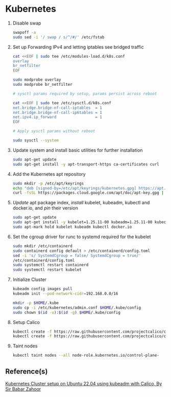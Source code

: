 # Kubernetes

1. Disable swap

    ```bash
    swapoff -a
    sudo sed -i '/ swap / s/^/#/' /etc/fstab
    ```

2. Set up Forwarding IPv4 and letting iptables see bridged traffic

    ```bash
    cat <<EOF | sudo tee /etc/modules-load.d/k8s.conf
    overlay
    br_netfilter
    EOF
    
    sudo modprobe overlay
    sudo modprobe br_netfilter
    
    # sysctl params required by setup, params persist across reboot
    
    cat <<EOF | sudo tee /etc/sysctl.d/k8s.conf
    net.bridge.bridge-nf-call-iptables  = 1
    net.bridge.bridge-nf-call-ip6tables = 1
    net.ipv4.ip_forward                 = 1
    EOF
    
    # Apply sysctl params without reboot
    
    sudo sysctl --system
    ```

3. Update system and install basic utilities for further installation

    ```bash
    sudo apt-get update
    sudo apt-get install -y apt-transport-https ca-certificates curl
    ```

4. Add the Kubernetes apt repository

    ```bash
    sudo mkdir -p /etc/apt/keyrings
    echo "deb [signed-by=/etc/apt/keyrings/kubernetes.gpg] https://apt.kubernetes.io/ kubernetes-xenial main" | sudo tee /etc/apt/sources.list.d/kubernetes.list
    curl -fsSL https://packages.cloud.google.com/apt/doc/apt-key.gpg | sudo gpg --dearmor -o /etc/apt/keyrings/kubernetes.gpg
    ```

5. *Update* apt package index, *install* kubelet, kubeadm, kubectl and docker.io, and *pin* their version

    ```bash
    sudo apt-get update
    sudo apt-get install -y kubelet=1.25.11-00 kubeadm=1.25.11-00 kubectl=1.25.11-00 docker.io
    sudo apt-mark hold kubelet kubeadm kubectl docker.io
    ```

6. Set the cgroup driver for runc to systemd required for the kubelet

    ```bash
    sudo mkdir /etc/containerd
    sudo containerd config default > /etc/containerd/config.toml
    sed -i 's/ SystemdCgroup = false/ SystemdCgroup = true/'
    /etc/containerd/config.toml
    sudo systemctl restart containerd
    sudo systemctl restart kubelet
    ```

7. Initialize Cluster

    ```bash
    kubeadm config images pull
    kubeadm init --pod-network-cidr=192.168.0.0/16
    
    mkdir -p $HOME/.kube
    sudo cp -i /etc/kubernetes/admin.conf $HOME/.kube/config
    sudo chown $(id -u):$(id -g) $HOME/.kube/config
    ```

8. Setup Calico

    ```bash
    kubectl create -f https://raw.githubusercontent.com/projectcalico/calico/v3.26.1/manifests/tigera-operator.yaml
    kubectl create -f https://raw.githubusercontent.com/projectcalico/calico/v3.26.1/manifests/custom-resources.yaml
    ```

9. Taint nodes

    ```bash
    kubectl taint nodes --all node-role.kubernetes.io/control-plane-
    ```

## Reference(s)

[Kubernetes Cluster setup on Ubuntu 22.04 using kubeadm with Calico, By Sir Babar Zahoor](https://www.linkedin.com/pulse/kubernetes-cluster-setup-ubuntu-2204-using-kubeadm-calico-md-sajjad/)
